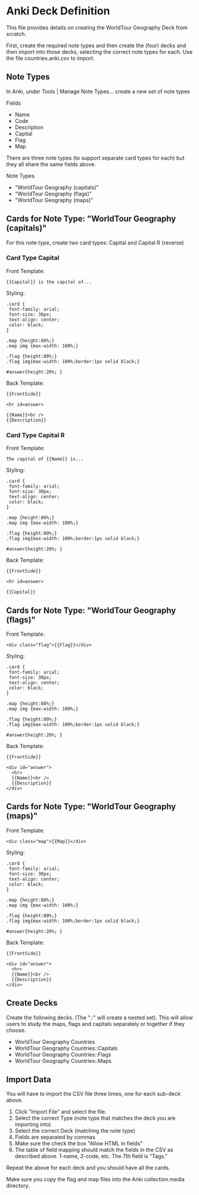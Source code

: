 # Anki Deck Definition

This file provides details on creating the WorldTour Geography Deck from
scratch.

First, create the required note types and then create the (four) decks and then
import into those decks, selecting the correct note types for each. Use the
file countries.anki.csv to import.

## Note Types

In Anki, under Tools | Manage Note Types... create a new set of note types

Fields
 - Name
 - Code
 - Description
 - Capital
 - Flag
 - Map

There are three note types (to support separate card types for each) but they
all share the same fields above.

Note Types

- "WorldTour Geography (capitals)"
- "WorldTour Geography (flags)"
- "WorldTour Geography (maps)"

## Cards for Note Type: "WorldTour Geography (capitals)"

For this note type, create two card types: Capital and Capital R (reverse)

### Card Type Capital
Front Template:
```
{{Capital}} is the capital of...
```

Styling:
```
.card {
 font-family: arial;
 font-size: 30px;
 text-align: center;
 color: black;
}

.map {height:80%;}
.map img {max-width: 100%;}

.flag {height:80%;}
.flag img{max-width: 100%;border:1px solid black;}

#answer{height:20%; }
```

Back Template:
```
{{FrontSide}}

<hr id=answer>

{{Name}}<br />
{{Description}}
```

### Card Type Capital R
Front Template:
```
The capital of {{Name}} is...
```

Styling:
```
.card {
 font-family: arial;
 font-size: 30px;
 text-align: center;
 color: black;
}

.map {height:80%;}
.map img {max-width: 100%;}

.flag {height:80%;}
.flag img{max-width: 100%;border:1px solid black;}

#answer{height:20%; }
```

Back Template:
```
{{FrontSide}}

<hr id=answer>

{{Capital}}
```

## Cards for Note Type: "WorldTour Geography (flags)"

Front Template:
```
<div class="flag">{{Flag}}</div>
```

Styling:
```
.card {
 font-family: arial;
 font-size: 30px;
 text-align: center;
 color: black;
}

.map {height:80%;}
.map img {max-width: 100%;}

.flag {height:80%;}
.flag img{max-width: 100%;border:1px solid black;}

#answer{height:20%; }
```

Back Template:
```
{{FrontSide}}

<div id="answer">
  <hr>
  {{Name}}<br />
  {{Description}}     
</div>
```

## Cards for Note Type: "WorldTour Geography (maps)"

Front Template:
```
<div class="map">{{Map}}</div>
```

Styling:
```
.card {
 font-family: arial;
 font-size: 30px;
 text-align: center;
 color: black;
}

.map {height:80%;}
.map img {max-width: 100%;}

.flag {height:80%;}
.flag img{max-width: 100%;border:1px solid black;}

#answer{height:20%; }
```

Back Template:
```
{{FrontSide}}

<div id="answer">
  <hr>
  {{Name}}<br />
  {{Description}}     
</div>
```

## Create Decks 

Create the following decks. (The "::" will create a nested set). This will
allow users to study the maps, flags and capitals separately or together if
they choose.

- WorldTour Geography Countries
- WorldTour Geography Countries::Capitals
- WorldTour Geography Countries::Flags
- WorldTour Geography Countries::Maps

## Import Data

You will have to import the CSV file three times, one for each sub-deck above.

1. Click "Import File" and select the file.
1. Select the correct Type (note type that matches the deck you are importing
   into)
1. Select the correct Deck (matching the note type)
1. Fields are separated by commas
1. Make sure the check the box "Allow HTML in fields"
1. The table of field mapping should match the fields in the CSV as described above. 1-name, 2-code, etc. The 7th field is "Tags."

Repeat the above for each deck and you should have all the cards.

Make sure you copy the flag and map files into the Anki collection.media
directory.
